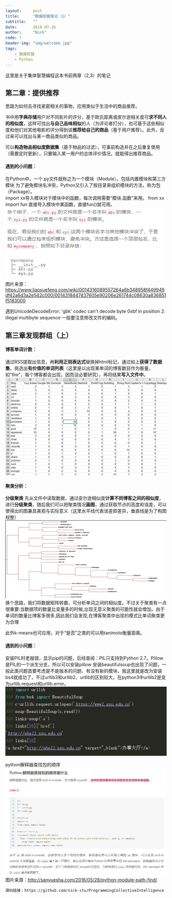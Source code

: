 ```yaml
---
layout:     post
title:      "数据挖掘笔记（1）"
subtitle:   ""
date:       2018-07-26
author:     "Nick"
code: 7
header-img: "img/welcome.jpg"
tags:
    - 数据挖掘
    - Python
---
```


这里是关于集体智慧编程这本书前两章（2,3）的笔记

 

## 第二章：提供推荐
 思路为如何去寻找紧密相关的事物，应用类似于生活中的商品推荐。
 
书中用**字典存储**用户对不同影片的评分，基于欧氏距离或皮尔逊相关度可**求不同人的相似度**，这样可找出**与自己品味相似**的人（为评论者打分），也可基于这些相似度和他们对其他电影的评分得到该**推荐给自己的商品**（基于用户推荐）。此外，反过来可以找出与某一商品类似的商品。

可以**构造物品相似度数据集**（基于物品的过滤），可事前构造并在之后重复使用（需要定时更新），只要输入某一用户的总体评价情况，就能得出推荐商品。

#### 遇到的小问题：
在Python中，一个.py文件就称之为一个模块（Module）。包括内置模块和第三方模块
为了避免模块名冲突，Python又引入了按目录来组织模块的方法，称为包（Package）。  
import xx导入模块对于模块中的函数，每次调用需要“模块.函数”来用。
from xx import fun 直接导入模块中某函数，直接fun()就可用。
![module](img/7/4.png)
图片来源：https://www.liaoxuefeng.com/wiki/0014316089557264a6b348958f449949df42a6d3a2e542c000/0014318447437605e90206e261744c08630a836851f5183000

遇到UnicodeDecodeError: 'gbk' codec can't decode byte 0xbf in position 2: illegal multibyte sequence
一般要注意修改文件的编码。

## 第三章发现群组（上）
#### 博客单词计数：
通过RSS提取出信息，再**利用正则表达式**替换掉html标记，通过如上**获得了数据集**，挑选出**有价值的单词列表**（这里是以出现某单词的博客数目作为衡量，如“the”，每个博客都会出现，因而没必要研究），再将结果**写入文件中**。
![xlsx](img/7/1.png)
#### 聚类分析：
**分级聚类**
先从文件中读取数据，通过皮尔逊相似度**计算不同博客之间的相似度**，进行**分级聚类**，随后我们可以把聚类情况**画图**，通过获取节点的高度和误差，可以使得出的图兼具美观与实际意义（这里水平线代表误差即差异，垂直线是为了构图规整）
![tree](img/7/2.png)
换个思路，我们将数据矩阵转置，可分析单词之间的相似度。不过关于聚类有一点很重要:当数据项的数量比变量多的时候,出现无意义聚类的可能性就会增加。由于单词的数量比博客多很多,因此我们会发现,在博客聚类中出现的模式比单词聚类更为合理

此外k-means也可应用，对于“是否”之类的可以用tanimoto衡量距离。

#### 遇到的小问题：
安装PIL时老报错，显示pip的问题，后经查阅：PIL只支持到Python 2.7。Pillow是PIL的一个派生分支，所以可以安装pillow
安装beautifulsoup也出现了问题，一般此类问题首要考虑是不是版本的问题、有没有新的模块，我这里就是改为安装bs4就成功了，不过urllib3和urllib2、urllib的区别较大，在python3中urllib2是变为urllib.request和urllib.error。
![simple](img/7/3.png)

python解释器查找包的顺序
![order](img/7/5.png)
图片来源：http://sanyuesha.com/2016/05/28/python-module-path-find/


    源码链接：https://github.com/nick-stu/ProgrammingCollectiveIntelligence
